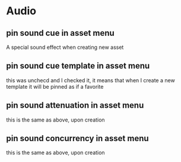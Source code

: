 # Audio

## pin sound cue in asset menu

A special sound effect when creating new asset

## pin sound cue template in asset menu

this was unchecd and I checked it, it means that when I create a new template it will be pinned as if a favorite

## pin sound attenuation in asset menu

this is the same as above, upon creation

## pin sound concurrency in asset menu

this is the same as above, upon creation
